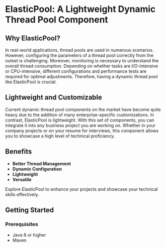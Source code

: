# ElasticPool: A Lightweight Dynamic Thread Pool Component


## Why ElasticPool?

In real-world applications, thread pools are used in numerous scenarios. However, configuring the parameters of a thread pool correctly from the outset is challenging. Moreover, monitoring is necessary to understand the overall thread consumption. Depending on whether tasks are I/O-intensive or CPU-intensive, different configurations and performance tests are required for optimal adjustments. Therefore, having a dynamic thread pool like ElasticPool is crucial.

## Lightweight and Customizable

Current dynamic thread pool components on the market have become quite heavy due to the addition of many enterprise-specific customizations. In contrast, ElasticPool is lightweight. With this set of components, you can integrate it into any business project you are working on. Whether in your company projects or on your resume for interviews, this component allows you to showcase a high level of technical proficiency.

## Benefits

- **Better Thread Management**
- **Dynamic Configuration**
- **Lightweight**
- **Versatile**

Explore ElasticPool to enhance your projects and showcase your technical skills effectively.

## Getting Started

### Prerequisites

- Java 8 or higher
- Maven
